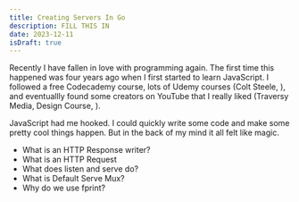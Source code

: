 ```yaml
---
title: Creating Servers In Go
description: FILL THIS IN
date: 2023-12-11
isDraft: true
---
```


Recently I have fallen in love with programming again. The first time this happened was four years ago when I first started to learn JavaScript. I followed a free Codecademy course, lots of Udemy courses (Colt Steele, ), and eventuallly found some creators on YouTube that I really liked (Traversy Media, Design Course, ). 

JavaScript had me hooked. I could quickly write some code and make some pretty cool things happen. But in the back of my mind it all felt like magic. 





- What is an HTTP Response writer?
- What is an HTTP Request
- What does listen and serve do?
- What is Default Serve Mux?
- Why do we use fprint?
